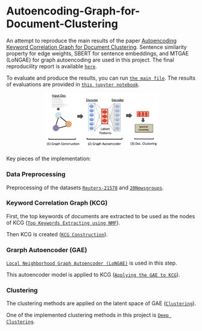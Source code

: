 # Autoencoding-Graph-for-Document-Clustering

An attempt to reproduce the main results of the paper [Autoencoding Keyword Correlation Graph for Document Clustering](https://www.aclweb.org/anthology/2020.acl-main.366/). Sentence similarity property for edge weights, SBERT for sentence embeddings, and MTGAE (LoNGAE) for graph autoencoding are used in this project. The final reproducility report is available [`here`](docs/Report.pdf).

To evaluate and produce the results, you can run [`the main file`](src/main.py).
The results of evaluations are provided in [`this jupyter notebook`](evaluation.ipynb).

<p align="center">
<img src="docs/images/autoencoding-KCG.png?raw=True" alt="Actors Network" width="60%"/>
</p>

Key pieces of the implementation:

### Data Preprocessing
Preprocessing of the datasets [`Reuters-21578`](src/preparation/reuters_cleaning.py) and [`20Newsgroups`](src/preparation/the20news_cleaning.py).

### Keyword Correlation Graph (KCG)
First, the top keywords of documents are extracted to be used as the nodes of KCG ([`Top Keywords Extracting using NMF`](src/modelling/NMF_keyword_extraction.py)).

Then KCG is created ([`KCG Construction`](src/processing/KCG.py)).

### Grarph Autoencoder (GAE)
[`Local Neighborhood Graph Autoencoder (LoNGAE)`](src/modelling/LoNGAE/models/ae.py) is used in this step.

This autoencoder model is applied to KCG ([`Applying the GAE to KCG`](src/processing/GAE_to_KCG.py)).

### Clustering
The clustering methods are applied on the latent space of GAE ([`Clustering`](src/processing/embedding_clustering.py)).

One of the implemented clustering methods in this project is [`Deep Clustering`](src/modelling/deep_clustering/clustering_model.py).
